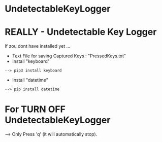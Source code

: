# UndetectableKeyLogger
# REALLY - Undetectable Key Logger
If zou dont have installed yet ...

- Text File for saving Captured Keys : "PressedKeys.txt"
- Install "keyboard"
```
--> pip3 install keyboard
```
- Install "datetime"
```
--> pip install datetime
```
# For TURN OFF UndetectableKeyLogger
--> Only Press 'q' (it will automatically stop).
